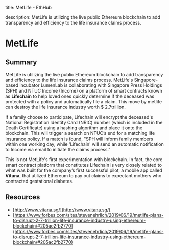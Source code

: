 title: MetLife - EthHub

description: MetLife is utilizing the live public Ethereum blockchain to add transparency and efficiency to the life insurance claims process.

# MetLife

## Summary
MetLife is utilizing the live public Ethereum blockchain to add transparency and efficiency to the life insurance claims process. MetLife's Singapore-based incubator LumenLab is collaborating with Singapore Press Holdings (SPH) and NTUC Income (Income) on a platform of smart contracts known as **Lifechain** to help loved ones quickly determine if the deceased was protected with a policy and automatically file a claim. This move by metlife can destroy the life insurance industry worth $ 2.7trillion.

If a family choose to participate, Lifechain will encrypt the deceased's National Registration Identity Card (NRIC) number (which is included in the Death Certificate) using a hashing algorithm and place it onto the blockchain. This will trigger a search on NTUC’s end for a matching life insurance policy. If a match is found, "SPH will inform family members within one working day, while 'Lifechain' will send an automatic notification to Income via email to initiate the claims process." 

This is not MetLife's first experimentation with blockchain. In fact, the core smart contract platform that constitutes Lifechain is very closely related to what was built for the company’s first successful pilot, a mobile app called **Vitana**, that utilized Ethereum to pay out claims to expectant mothers who contracted gestational diabetes.

## Resources

* [http://www.vitana.sg/](http://www.vitana.sg/)
* [https://www.forbes.com/sites/stevenehrlich/2019/06/19/metlife-plans-to-disrupt-2-7-trillion-life-insurance-industry-using-ethereum-blockchain/#205ac2fb2770](https://www.forbes.com/sites/stevenehrlich/2019/06/19/metlife-plans-to-disrupt-2-7-trillion-life-insurance-industry-using-ethereum-blockchain/#205ac2fb2770)
